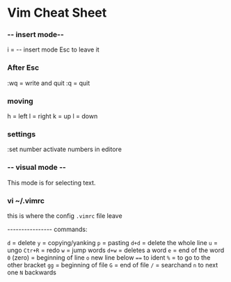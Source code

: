 
# Vim Cheat Sheet

### -- insert mode--

i = -- insert mode
Esc to leave it

### After Esc

:wq = write and quit
:q = quit


### moving

h = left
l = right
k =  up
l = down

### settings

:set number activate numbers in editore

### -- visual mode -- 

 This mode is for selecting text. 

### vi ~/.vimrc

this is where the config `.vimrc` file leave

---------------- commands:

 `d` = delete
 `y` = copying/yanking
 `p` = pasting
 `d+d` = delete the whole line
 `u` = ungo
 `Ctr+R` =  redo
 `w` = jump words
 `d+w` = deletes a word
 `e` = end of the word
 `0` (zero) = beginning of line
 `o` new line below
 `==` to ident
 `%` = to go to the other bracket
 `gg` = beginning of file
 `G` = end of file
 `/` = searchand `n` to next one `N` backwards









